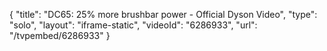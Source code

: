 {
    "title": "DC65: 25% more brushbar power - Official Dyson Video",
    "type": "solo",
    "layout": "iframe-static",
    "videoId": "6286933",
    "url": "\/tvpembed\/6286933"
}